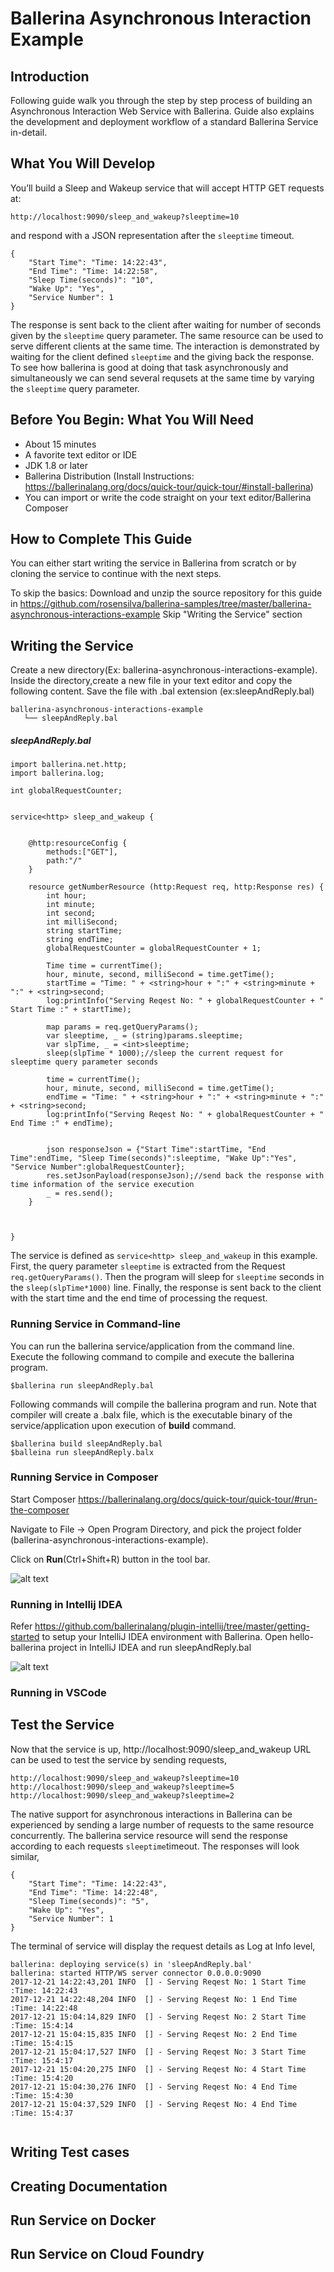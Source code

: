 # Ballerina Asynchronous Interaction Example

## Introduction

Following guide walk you through the step by step process of building an Asynchronous Interaction Web Service with Ballerina.
Guide also explains the development and deployment workflow of a standard Ballerina Service in-detail.

## What You Will Develop
You’ll build a Sleep and Wakeup service that will accept HTTP GET requests at:
```
http://localhost:9090/sleep_and_wakeup?sleeptime=10
```
and respond with a JSON representation after the `sleeptime` timeout.
```
{
    "Start Time": "Time: 14:22:43",
    "End Time": "Time: 14:22:58",
    "Sleep Time(seconds)": "10",
    "Wake Up": "Yes",
    "Service Number": 1
}
```
The response is sent back to the client after waiting for number of seconds given by the `sleeptime` query parameter. The same resource can be used to serve different clients at the same time. The interaction is demonstrated by waiting for the client defined `sleeptime` and the giving back the response. To see how ballerina is good at doing that task asynchronously and simultaneously we can send several requsets at the same time by varying the `sleeptime` query parameter.

## Before You Begin:  What You Will Need
- About 15 minutes
- A favorite text editor or IDE
- JDK 1.8 or later
- Ballerina Distribution (Install Instructions:  https://ballerinalang.org/docs/quick-tour/quick-tour/#install-ballerina)
- You can import or write the code straight on your text editor/Ballerina Composer


## How to Complete This Guide
You can either start writing the service in Ballerina from scratch or by cloning the service to continue with the next steps.

To skip the basics:
Download and unzip the source repository for this guide in https://github.com/rosensilva/ballerina-samples/tree/master/ballerina-asynchronous-interactions-example
Skip "Writing the Service" section

## Writing the Service
Create a new directory(Ex: ballerina-asynchronous-interactions-example). Inside the directory,create a new file in your text editor and copy the following content. Save the file with .bal extension (ex:sleepAndReply.bal) 
```
ballerina-asynchronous-interactions-example
   └── sleepAndReply.bal
```

##### sleepAndReply.bal
```ballerina 
import ballerina.net.http;
import ballerina.log;

int globalRequestCounter;


service<http> sleep_and_wakeup {


    @http:resourceConfig {
        methods:["GET"],
        path:"/"
    }

    resource getNumberResource (http:Request req, http:Response res) {
        int hour;
        int minute;
        int second;
        int milliSecond;
        string startTime;
        string endTime;
        globalRequestCounter = globalRequestCounter + 1;
        
        Time time = currentTime();
        hour, minute, second, milliSecond = time.getTime();
        startTime = "Time: " + <string>hour + ":" + <string>minute + ":" + <string>second;
        log:printInfo("Serving Reqest No: " + globalRequestCounter + " Start Time :" + startTime);

        map params = req.getQueryParams();
        var sleeptime, _ = (string)params.sleeptime;
        var slpTime, _ = <int>sleeptime;
        sleep(slpTime * 1000);//sleep the current request for sleeptime query parameter seconds

        time = currentTime();
        hour, minute, second, milliSecond = time.getTime();
        endTime = "Time: " + <string>hour + ":" + <string>minute + ":" + <string>second;
        log:printInfo("Serving Reqest No: " + globalRequestCounter + " End Time :" + endTime);


        json responseJson = {"Start Time":startTime, "End Time":endTime, "Sleep Time(seconds)":sleeptime, "Wake Up":"Yes", "Service Number":globalRequestCounter};
        res.setJsonPayload(responseJson);//send back the response with time information of the service execution 
        _ = res.send();
    }



}

```

The service is defined as `service<http> sleep_and_wakeup` in this example. First, the query parameter `sleeptime` is extracted from the Request `req.getQueryParams()`. Then the program will sleep for `sleeptime` seconds in the `sleep(slpTime*1000)` line. Finally, the response is sent back to the client with the start time and the end time of processing the request.

### Running Service in Command-line
You can run the ballerina service/application from the command line. Execute the following command to compile and execute the ballerina program.

```
$ballerina run sleepAndReply.bal
```

Following commands will compile the ballerina program and run. Note that compiler will create a .balx file, which is the executable binary of the service/application upon execution of **build** command.

```
$ballerina build sleepAndReply.bal
$balleina run sleepAndReply.balx
```

### Running Service in Composer
Start Composer https://ballerinalang.org/docs/quick-tour/quick-tour/#run-the-composer

Navigate to File -> Open Program Directory, and pick the project folder (ballerina-asynchronous-interactions-example).

Click on **Run**(Ctrl+Shift+R) button in the tool bar.

![alt text](https://github.com/rosensilva/ballerina-samples/blob/master/ballerina-asynchronous-interactions-example/images/Screenshot%20from%202017-12-21%2014-08-00.png)


### Running in Intellij IDEA
Refer https://github.com/ballerinalang/plugin-intellij/tree/master/getting-started to setup your IntelliJ IDEA environment with Ballerina.
Open hello-ballerina project in IntelliJ IDEA and run sleepAndReply.bal

![alt text](https://github.com/rosensilva/ballerina-samples/blob/master/ballerina-asynchronous-interactions-example/images/intelij-sleepandwake.png)


### Running in VSCode
<TODO>


## Test the Service
Now that the service is up, http://localhost:9090/sleep_and_wakeup URL can be used to test the service by sending requests, 
```
http://localhost:9090/sleep_and_wakeup?sleeptime=10
http://localhost:9090/sleep_and_wakeup?sleeptime=5
http://localhost:9090/sleep_and_wakeup?sleeptime=2
```
The native support for asynchronous interactions in Ballerina can be experienced by sending a large number of requests to the same resource concurrently. The ballerina service resource will send the response according to each requests `sleeptime`timeout. The responses will look similar,
```
{
    "Start Time": "Time: 14:22:43",
    "End Time": "Time: 14:22:48",
    "Sleep Time(seconds)": "5",
    "Wake Up": "Yes",
    "Service Number": 1
}
```
The terminal of service will display the request details as Log at Info level,

```
ballerina: deploying service(s) in 'sleepAndReply.bal'
ballerina: started HTTP/WS server connector 0.0.0.0:9090
2017-12-21 14:22:43,201 INFO  [] - Serving Reqest No: 1 Start Time :Time: 14:22:43 
2017-12-21 14:22:48,204 INFO  [] - Serving Reqest No: 1 End Time :Time: 14:22:48 
2017-12-21 15:04:14,829 INFO  [] - Serving Reqest No: 2 Start Time :Time: 15:4:14 
2017-12-21 15:04:15,835 INFO  [] - Serving Reqest No: 2 End Time :Time: 15:4:15 
2017-12-21 15:04:17,527 INFO  [] - Serving Reqest No: 3 Start Time :Time: 15:4:17 
2017-12-21 15:04:20,275 INFO  [] - Serving Reqest No: 4 Start Time :Time: 15:4:20 
2017-12-21 15:04:30,276 INFO  [] - Serving Reqest No: 4 End Time :Time: 15:4:30 
2017-12-21 15:04:37,529 INFO  [] - Serving Reqest No: 4 End Time :Time: 15:4:37 


```

## Writing Test cases

## Creating Documentation

## Run Service on Docker

## Run Service on Cloud Foundry



